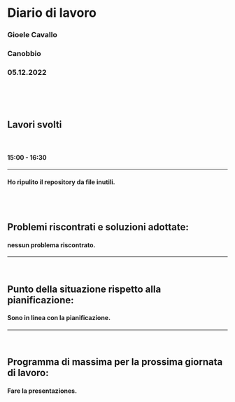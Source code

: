 # **Diario di lavoro**

### **Gioele Cavallo**
### Canobbio
### 05.12.2022
<br><br><br>


## **Lavori svolti**

<br>

#### 15:00 - 16:30
---
#### Ho ripulito il repository da file inutili.

<br>
<br>

## **Problemi riscontrati e soluzioni adottate:**
#### nessun problema riscontrato.

---
<br>

## **Punto della situazione rispetto alla pianificazione:**
#### Sono in linea con la pianificazione.
---
<br>

## **Programma di massima per la prossima giornata di lavoro:**
#### Fare la presentaziones.